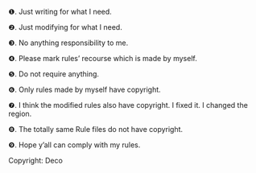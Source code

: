 ❶. Just writing for what I need.

❷. Just modifying for what I need.

❸. No anything responsibility to me.

❹. Please mark rules’ recourse which is made by myself.

❺. Do not require anything.

❻. Only rules made by myself have copyright.

❼. I think the modified rules also have copyright. I fixed it. I changed the region.

❽. The totally same Rule files do not have copyright.

❾. Hope y’all can comply with my rules.



Copyright: Deco

